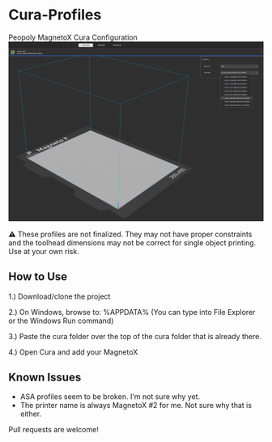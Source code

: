 # Cura-Profiles
Peopoly MagnetoX Cura Configuration
![alt text](image.png)

⚠️ These profiles are not finalized. They may not have proper constraints and the toolhead dimensions may not be correct for single object printing. Use at your own risk.

## How to Use
1.) Download/clone the project

2.) On Windows, browse to: %APPDATA% (You can type into File Explorer or the Windows Run command)

3.) Paste the cura folder over the top of the cura folder that is already there.

4.) Open Cura and add your MagnetoX 

## Known Issues
+ ASA profiles seem to be broken. I'm not sure why yet.
+ The printer name is always MagnetoX #2 for me. Not sure why that is either.

Pull requests are welcome!
